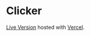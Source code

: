 # Clicker
[Live Version](https://clicker-rbrtbrnschn.vercel.app/) hosted with [Vercel](https://vercel.com).
